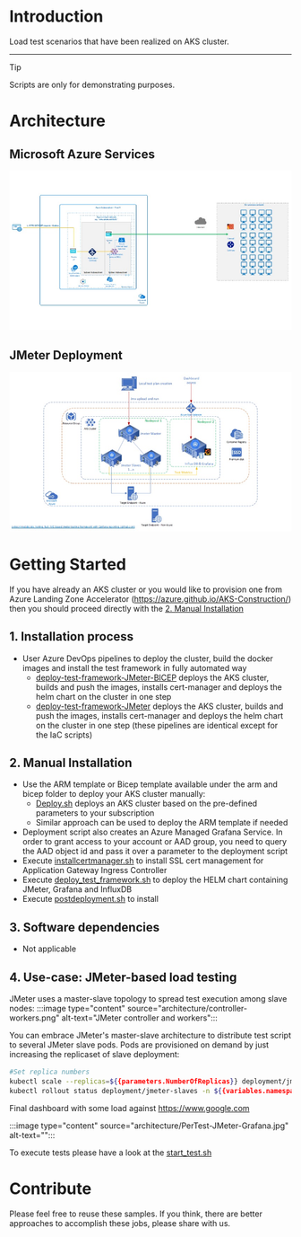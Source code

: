 # Introduction

Load test scenarios that have been realized on AKS cluster.

---
> [!TIP]
> Scripts are only for demonstrating purposes.


# Architecture 
## Microsoft Azure Services
![Architecture diagram](/Architecture/AzureArch.jpg)
## JMeter Deployment
![Architecture diagram](/Architecture/JMeter.jpg)

# Getting Started

If you have already an AKS cluster or you would like to provision one from Azure Landing Zone Accelerator (https://azure.github.io/AKS-Construction/) then you should proceed directly with the [2. Manual Installation](#2-manual-installation)

## **1. Installation process**

- User Azure DevOps pipelines to deploy the cluster, build the docker images and install the test framework in fully automated way
    - [deploy-test-framework-JMeter-BICEP](.pipelines/deploy-test-framework-JMeter-BICEP.yml) deploys the AKS cluster, builds and push the images, installs cert-manager and deploys the helm chart on the cluster in one step
    - [deploy-test-framework-JMeter](.pipelines/deploy-test-framework-JMeter.yml) deploys the AKS cluster, builds and push the images, installs cert-manager and deploys the helm chart on the cluster in one step (these pipelines are identical except for the IaC scripts)

## 2. Manual Installation
- Use the ARM template or Bicep template available under the arm and bicep folder to deploy your AKS cluster manually:
    - [Deploy.sh](/bicep/deploy.sh) deploys an AKS cluster based on the pre-defined parameters to your subscription
    - Similar approach can be used to deploy the ARM template if needed
- Deployment script also creates an Azure Managed Grafana Service. In order to grant access to your account or AAD group, you need to query the AAD object id and pass it over a parameter to the deployment script
- Execute [installcertmanager.sh](/deployment/installcertmanager.sh) to install SSL cert management for Application Gateway Ingress Controller
- Execute [deploy_test_framework.sh](/deployment/deploy_test_framework.sh) to deploy the HELM chart containing JMeter, Grafana and InfluxDB
- Execute [postdeployment.sh](/deployment/postdeployment.sh) to install 

## 3. Software dependencies

- Not applicable


## 4. Use-case: JMeter-based load testing
JMeter uses a master-slave topology to spread test execution among slave nodes:
:::image type="content" source="architecture/controller-workers.png" alt-text="JMeter controller and workers":::

You can embrace JMeter's master-slave architecture to distribute test script to several JMeter slave pods. Pods are provisioned on demand by just increasing the replicaset of slave deployment:

```bash
#Set replica numbers
kubectl scale --replicas=${{parameters.NumberOfReplicas}} deployment/jmeter-slaves -n ${{variables.namespace}}
kubectl rollout status deployment/jmeter-slaves -n ${{variables.namespace}}
```

Final dashboard with some load against https://www.google.com 

:::image type="content" source="architecture/PerTest-JMeter-Grafana.jpg" alt-text="":::


To execute tests please have a look at the [start_test.sh](/shell_scripts/start_test.sh)


# **Contribute**
Please feel free to reuse these samples. If you think, there are better approaches to accomplish these jobs, please share with us.
